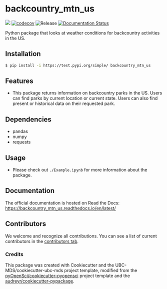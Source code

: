 # backcountry_mtn_us 

![](https://github.com/ael2193/backcountry_mtn_us/workflows/build/badge.svg) [![codecov](https://codecov.io/gh/ael2193/backcountry_mtn_us/branch/main/graph/badge.svg)](https://codecov.io/gh/ael2193/backcountry_mtn_us) ![Release](https://github.com/ael2193/backcountry_mtn_us/workflows/Release/badge.svg) [![Documentation Status](https://readthedocs.org/projects/backcountry_mtn_us/badge/?version=latest)](https://backcountry_mtn_us.readthedocs.io/en/latest/?badge=latest)

Python package that looks at weather conditions for backcountry activities in the US.

## Installation

```bash
$ pip install -i https://test.pypi.org/simple/ backcountry_mtn_us
```

## Features

- This package returns information on backcountry parks in the US. Users can find parks by current location or current state. Users can also find present
or historical data on their requested park. 

## Dependencies

- pandas
- numpy
- requests

## Usage

- Please check out `./Example.ipynb` for more information about the package.

## Documentation

The official documentation is hosted on Read the Docs: https://backcountry_mtn_us.readthedocs.io/en/latest/

## Contributors

We welcome and recognize all contributions. You can see a list of current contributors in the [contributors tab](https://github.com/ael2193/backcountry_mtn_us/graphs/contributors).

### Credits

This package was created with Cookiecutter and the UBC-MDS/cookiecutter-ubc-mds project template, modified from the [pyOpenSci/cookiecutter-pyopensci](https://github.com/pyOpenSci/cookiecutter-pyopensci) project template and the [audreyr/cookiecutter-pypackage](https://github.com/audreyr/cookiecutter-pypackage).
